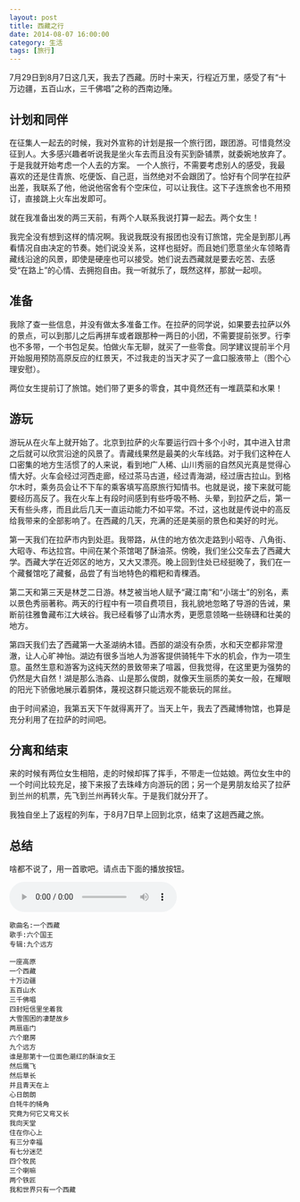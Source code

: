```yaml
---
layout: post
title: 西藏之行
date: 2014-08-07 16:00:00
category: 生活
tags: [旅行]
---
```


7月29日到8月7日这几天，我去了西藏。历时十来天，行程近万里，感受了有“十万边疆，五百山水，三千佛唱”之称的西南边陲。

<!--more-->

## 计划和同伴

在征集人一起去的时候，我对外宣称的计划是报一个旅行团，跟团游。可惜竟然没征到人。大多感兴趣者听说我是坐火车去而且没有买到卧铺票，就委婉地放弃了。于是我就开始考虑一个人去的方案。
一个人旅行，不需要考虑别人的感受，我最喜欢的还是住青旅、吃便饭、自己逛，当然绝对不会跟团了。恰好有个同学在拉萨出差，我联系了他，他说他宿舍有个空床位，可以让我住。这下子连旅舍也不用预订，直接跳上火车出发即可。

就在我准备出发的两三天前，有两个人联系我说打算一起去。两个女生！

我完全没有想到这样的情况啊。我说我既没有报团也没有订旅馆，完全是到那儿再看情况自由决定的节奏。她们说没关系，这样也挺好。而且她们愿意坐火车领略青藏线沿途的风景，即使是硬座也可以接受。她们说去西藏就是要去吃苦、去感受“在路上”的心情、去拥抱自由。我一听就乐了，既然这样，那就一起呗。

## 准备

我除了查一些信息，并没有做太多准备工作。在拉萨的同学说，如果要去拉萨以外的景点，可以到那儿之后再拼车或者跟那种一两日的小团，不需要提前张罗。行李也不多带，一个书包足矣。怕做火车无聊，就买了一些零食。同学建议提前半个月开始服用预防高原反应的红景天，不过我走的当天才买了一盒口服液带上（图个心理安慰）。

两位女生提前订了旅馆。她们带了更多的零食，其中竟然还有一堆蔬菜和水果！

## 游玩

游玩从在火车上就开始了。北京到拉萨的火车要运行四十多个小时，其中进入甘肃之后就可以欣赏沿途的风景了。青藏线果然是最美的火车线路。对于我们这种在人口密集的地方生活惯了的人来说，看到地广人稀、山川秀丽的自然风光真是觉得心情大好。火车会经过河西走廊，经过茶马古道，经过青海湖，经过唐古拉山。到格尔木时，乘务员会让不下车的乘客填写高原旅行知情书。也就是说，接下来就可能要经历高反了。我在火车上有段时间感到有些呼吸不畅、头晕，到拉萨之后，第一天有些头疼，而且此后几天一直运动能力不如平常。不过，这也就是传说中的高反给我带来的全部影响了。在西藏的几天，充满的还是美丽的景色和美好的时光。

第一天我们在拉萨市内到处逛。我带路，从住的地方依次走路到小昭寺、八角街、大昭寺、布达拉宫。中间在某个茶馆喝了酥油茶。傍晚，我们坐公交车去了西藏大学。西藏大学在近郊区的地方，又大又漂亮。晚上回到住处已经挺晚了，我们在一个藏餐馆吃了藏餐，品尝了有当地特色的糌粑和青稞酒。

第二天和第三天是林芝二日游。林芝被当地人赋予“藏江南”和“小瑞士”的别名，素以景色秀丽著称。两天的行程中有一项自费项目，我礼貌地忽略了导游的告诫，果断前往雅鲁藏布江大峡谷。我已经看够了山清水秀，更愿意领略一些磅礴和壮美的地方。

第四天我们去了西藏第一大圣湖纳木错。西部的湖没有杂质，水和天空都非常澄澈，让人心旷神怡。湖边有很多当地人为游客提供骑牦牛下水的机会，作为一项生意。虽然生意和游客为这纯天然的景致带来了喧嚣，但我觉得，在这里更为强势的仍然是大自然！湖是那么浩淼、山是那么俊朗，就像天生丽质的美女一般，在耀眼的阳光下骄傲地展示着胴体，蔑视这群只能远观不能亵玩的屌丝。

由于时间紧迫，我第五天下午就得离开了。当天上午，我去了西藏博物馆，也算是充分利用了在拉萨的时间吧。

## 分离和结束

来的时候有两位女生相陪，走的时候却挥了挥手，不带走一位姑娘。两位女生中的一个时间比较充足，接下来报了去珠峰方向游玩的团；另一个是男朋友给买了拉萨到兰州的机票，先飞到兰州再转火车。于是我们就分开了。

我独自坐上了返程的列车，于8月7日早上回到北京，结束了这趟西藏之旅。

## 总结

啥都不说了，用一首歌吧。请点击下面的播放按钮。

<audio src="http://shengbin-static.stor.sinaapp.com/yi-ge-xi-zang.mp3" type="audio/mpeg" 
        preload="auto" controls="controls" loop="loop">
我去，你的浏览器竟然不支持HTML5？！赶紧去下个[真正的浏览器](https://www.google.com/intl/en/chrome/browser/)吧。
</audio>

    歌曲名:一个西藏 
    歌手:六个国王
    专辑:九个远方

    一座高原
    一个西藏
    十万边疆
    五百山水
    三千佛唱
    四封短信里坐着我
    大雪围困的凄楚故乡
    两扇庙门
    六个磨房
    九个远方
    谁是那第十一位面色潮红的酥油女王
    然后鹰飞
    然后草长
    并且青天在上
    心日朗朗
    白牦牛的犄角
    究竟为何它又弯又长
    我向天堂
    住在你心上
    有三分幸福
    有七分迷茫
    四个牧民
    三个喇嘛
    两个铁匠
    我和世界只有一个西藏
